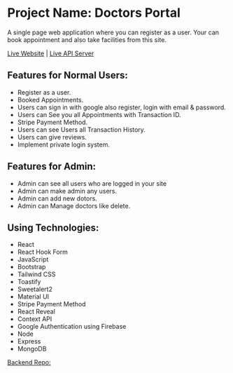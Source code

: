 # Project Name: Doctors Portal

A single page web application where you can register as a user. Your can book appointment and also take facilities from this site.

[Live Website](https://doctor-s-portal-1d92f.web.app) | [Live API Server](https://doctors-portal-server-last.onrender.com)

## Features for Normal Users:

- Register as a user.
- Booked Appointments.
- Users can sign in with google also register, login with email & password.
- Users can See you all Appointments with Transaction ID.
- Stripe Payment Method.
- Users can see Users all Transaction History.
- Users can give reviews.
- Implement private login system.

## Features for Admin:

- Admin can see all users who are logged in your site
- Admin can make admin any users.
- Admin can add new dotors.
- Admin can Manage doctors like delete.

## Using Technologies:

- React
- React Hook Form
- JavaScript
- Bootstrap
- Tailwind CSS
- Toastify
- Sweetalert2
- Material UI
- Stripe Payment Method
- React Reveal
- Context API
- Google Authentication using Firebase
- Node
- Express
- MongoDB

[Backend Repo:](https://github.com/arfin-2020/doctors-portal-server-last)
